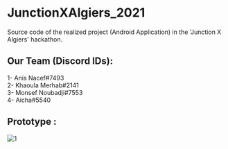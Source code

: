 # JunctionXAlgiers_2021 
Source code of the realized project (Android Application) in the 'Junction X Algiers' hackathon.

## Our Team (Discord IDs): 
1- Anis Nacef#7493<br>
2- Khaoula Merhab#2141<br> 
3- Monsef Noubadji#7553<br>
4- Aicha#5540

## Prototype :

![1](https://user-images.githubusercontent.com/67560520/146638260-88cc16ca-aa83-4fd4-a40c-67cb3b270170.png)
